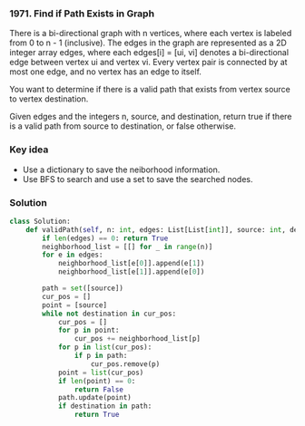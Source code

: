 ### 1971. Find if Path Exists in Graph
There is a bi-directional graph with n vertices, where each vertex is labeled from 0 to n - 1 (inclusive). The edges in the graph are represented as a 2D integer array edges, where each edges[i] = [ui, vi] denotes a bi-directional edge between vertex ui and vertex vi. Every vertex pair is connected by at most one edge, and no vertex has an edge to itself.

You want to determine if there is a valid path that exists from vertex source to vertex destination.

Given edges and the integers n, source, and destination, return true if there is a valid path from source to destination, or false otherwise.

### Key idea
- Use a dictionary to save the neiborhood information.
- Use BFS to search and use a set to save the searched nodes.


### Solution
```python
class Solution:
    def validPath(self, n: int, edges: List[List[int]], source: int, destination: int) -> bool:
        if len(edges) == 0: return True
        neighborhood_list = [[] for _ in range(n)]
        for e in edges:
            neighborhood_list[e[0]].append(e[1])
            neighborhood_list[e[1]].append(e[0])

        path = set([source])
        cur_pos = []
        point = [source]
        while not destination in cur_pos:
            cur_pos = []
            for p in point:
                cur_pos += neighborhood_list[p]
            for p in list(cur_pos):
                if p in path:
                    cur_pos.remove(p)
            point = list(cur_pos)
            if len(point) == 0:
                return False
            path.update(point)
            if destination in path:
                return True
```
